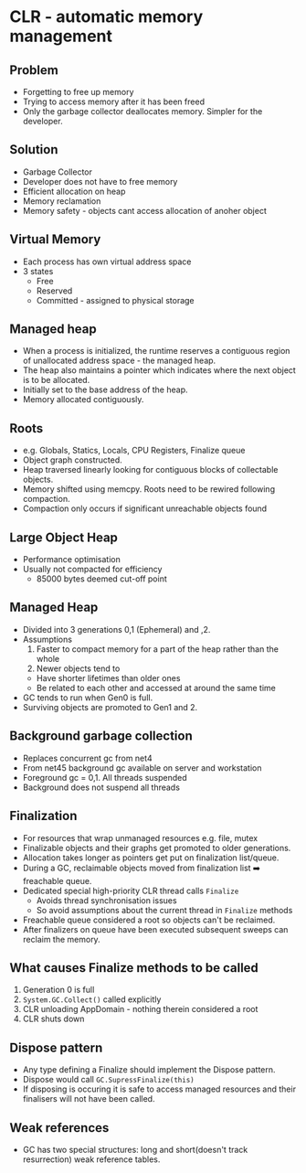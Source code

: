 # CLR - automatic memory management

## Problem
- Forgetting to free up memory
- Trying to access memory after it has been freed
- Only the garbage collector deallocates memory. Simpler for the developer.

## Solution
- Garbage Collector
- Developer does not have to free memory
- Efficient allocation on heap
- Memory reclamation
- Memory safety - objects cant access allocation of anoher object

## Virtual Memory
- Each process has own virtual address space
- 3 states
  - Free
  - Reserved
  - Committed - assigned to physical storage

## Managed heap
- When a process is initialized, the runtime reserves a contiguous region of
unallocated address space - the managed heap.
- The heap also maintains a pointer which indicates where the next object is
to be allocated.
- Initially set to the base address of the heap.
- Memory allocated contiguously.

## Roots
- e.g. Globals, Statics, Locals, CPU Registers, Finalize queue
- Object graph constructed.
- Heap traversed linearly looking for contiguous blocks of collectable
objects.
- Memory shifted using memcpy. Roots need to be rewired following compaction.
- Compaction only occurs if significant unreachable objects found

## Large Object Heap
- Performance optimisation
- Usually not compacted for efficiency
  - 85000 bytes deemed cut-off point

## Managed Heap
- Divided into 3 generations 0,1 (Ephemeral) and ,2.
- Assumptions
  1. Faster to compact memory for a part of the heap rather than the whole
  2. Newer objects tend to
    - Have shorter lifetimes than older ones
    - Be related to each other and accessed at around the same time
- GC tends to run when Gen0 is full.
- Surviving objects are promoted to Gen1 and 2.

## Background garbage collection
- Replaces concurrent gc from net4 
- From net45 background gc available on server and workstation
- Foreground gc = 0,1. All threads suspended
- Background does not suspend all threads

## Finalization
- For resources that wrap unmanaged resources e.g. file, mutex
- Finalizable objects and their graphs get promoted to older generations.
- Allocation takes longer as pointers get put on finalization list/queue.
- During a GC, reclaimable objects moved from finalization list ➡️ freachable queue.
- Dedicated special high-priority CLR thread calls ```Finalize```
  - Avoids thread synchronisation issues
  - So avoid assumptions about the current thread in ```Finalize``` methods
- Freachable queue considered a root so objects can't be reclaimed.
- After finalizers on queue have been executed subsequent sweeps can reclaim the memory.

## What causes Finalize methods to be called
1. Generation 0 is full
2. ```System.GC.Collect()``` called explicitly
3. CLR unloading AppDomain - nothing therein considered a root
4. CLR shuts down

## Dispose pattern
- Any type defining a Finalize should implement the Dispose pattern.
- Dispose would call ```GC.SupressFinalize(this)```
- If disposing is occuring it is safe to access managed resources and their
finalisers will not have been called.

## Weak references
- GC has two special structures: long and short(doesn't track resurrection)
weak reference tables.
